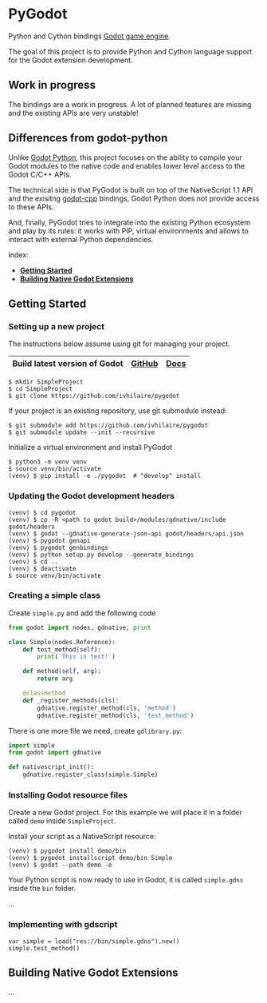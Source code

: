 # PyGodot

Python and Cython bindings [Godot game engine](http://godotengine.org/).

The goal of this project is to provide Python and Cython language support for the Godot extension development.

## Work in progress

The bindings are a work in progress. A lot of planned features are missing and the existing APIs are very unstable!

## Differences from godot-python

Unlike [Godot Python](https://github.com/touilleMan/godot-python), this project focuses on the ability to compile
your Godot modules to the native code and enables lower level access to the Godot C/C++ APIs.

The technical side is that PyGodot is built on top of the NativeScript 1.1 API and
the exisitng [godot-cpp](https://github.com/GodotNativeTools/godot-cpp) bindings, Godot Python does not provide
access to these APIs.

And, finally, PyGodot tries to integrate into the existing Python ecosystem and play by its rules: it works with
PIP, virtual environments and allows to interact with external Python dependencies.

Index:
-   [**Getting Started**](#getting-started)
-   [**Building Native Godot Extensions**](#building-native-godot-extensions)

## Getting Started

### Setting up a new project

The instructions below assume using git for managing your project.

| **Build latest version of Godot** | [**GitHub**](https://github.com/godotengine/godot) | [**Docs**](https://godot.readthedocs.io/en/latest/development/compiling/index.html) |
| --- | --- | --- |

```
$ mkdir SimpleProject
$ cd SimpleProject
$ git clone https://github.com/ivhilaire/pygodot
```

If your project is an existing repository, use git submodule instead:
```
$ git submodule add https://github.com/ivhilaire/pygodot
$ git submodule update --init --recursive
```

Initialize a virtual environment and install PyGodot
```
$ python3 -m venv venv
$ source venv/bin/activate
(venv) $ pip install -e ./pygodot  # "develop" install
```

### Updating the Godot development headers

```
(venv) $ cd pygodot
(venv) $ cp -R <path to godot build>/modules/gdnative/include godot/headers
(venv) $ godot --gdnative-generate-json-api godot/headers/api.json
(venv) $ pygodot genapi
(venv) $ pygodot genbindings
(venv) $ python setup.py develop --generate_bindings
(venv) $ cd ..
(venv) $ deactivate
$ source venv/bin/activate
```

### Creating a simple class

Create `simple.py` and add the following code
```py
from godot import nodes, gdnative, print

class Simple(nodes.Reference):
    def test_method(self):
        print('This is test!')

    def method(self, arg):
        return arg

    @classmethod
    def _register_methods(cls):
        gdnative.register_method(cls, 'method')
        gdnative.register_method(cls, 'test_method')
```

There is one more file we need, create `gdlibrary.py`:
```py
import simple
from godot import gdnative

def nativescript_init():
    gdnative.register_class(simple.Simple)
```

### Installing Godot resource files

Create a new Godot project. For this example we will place it in a folder called `demo` inside `SimpleProject`.

Install your script as a NativeScript resource:

```
(venv) $ pygodot install demo/bin
(venv) $ pygodot installscript demo/bin Simple
(venv) $ godot --path demo -e
```

Your Python script is now ready to use in Godot, it is called `simple.gdns` inside the `bin` folder.

...

### Implementing with gdscript
```gdscript
var simple = load("res://bin/simple.gdns").new()
simple.test_method()
```

## Building Native Godot Extensions

...
